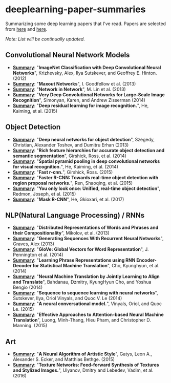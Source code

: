 # deeplearning-paper-summaries
Summarizing some deep learning papers that I've read. Papers are selected from [here](https://github.com/floodsung/Deep-Learning-Papers-Reading-Roadmap) and [here](https://github.com/terryum/awesome-deep-learning-papers).

*Note: List will be continually updated.*

## Convolutional Neural Network Models

- [**Summary**](https://github.com/sviswana/deeplearning-paper-summaries/blob/master/ImageNetClassification.md): "**ImageNet Classification with Deep Convolutional Neural Networks**", Krizhevsky, Alex, Ilya Sutskever, and Geoffrey E. Hinton. (2012)
- [**Summary**](https://github.com/sviswana/deeplearning-paper-summaries/blob/master/MaxoutNetworks.md): "**Maxout Networks**", I. Goodfellow et al. (2013)
- [**Summary**](https://github.com/sviswana/deeplearning-paper-summaries/blob/master/NetworkInNetwork.md): "**Network in Network**", M. Lin et al. (2013)
- [**Summary**](https://github.com/sviswana/deeplearning-paper-summaries/blob/master/VeryDeepConvolutionalNetworks.md): "**Very Deep Convolutional Networks for Large-Scale Image Recognition**", Simonyan, Karen, and Andrew Zisserman (2014)
- [**Summary**](https://github.com/sviswana/deeplearning-paper-summaries/blob/master/DeepResidualLearning.md): "**Deep residual learning for image recognition.**", He, Kaiming, et al. (2015)


## Object Detection 
- [**Summary**](https://github.com/sviswana/deeplearning-paper-summaries/blob/master/DeepNeuralNetworksObjectDetection.md): "**Deep neural networks for object detection**", Szegedy, Christian, Alexander Toshev, and Dumitru Erhan (2013)
- [**Summary**](https://github.com/sviswana/deeplearning-paper-summaries/blob/master/RichFeatureHierarchiesAccuracy.md): "**Rich feature hierarchies for accurate object detection and semantic segmentation**", Girshick, Ross, et al. (2014)
- [**Summary**](https://github.com/sviswana/deeplearning-paper-summaries/blob/master/SpatialPyramidPooling.md): "**Spatial pyramid pooling in deep convolutional networks for visual recognition.**", He, Kaiming, et al. (2014)
- [**Summary**](https://github.com/sviswana/deeplearning-paper-summaries/blob/master/FastR-CNN.md): "**Fast r-cnn.**",  Girshick, Ross. (2015)
- [**Summary**](https://github.com/sviswana/deeplearning-paper-summaries/blob/master/Faster-RCNN.md): "**Faster R-CNN: Towards real-time object detection with region proposal networks.**", Ren, Shaoqing, et al. (2015)
- [**Summary**](https://github.com/sviswana/deeplearning-paper-summaries/blob/master/YOLO.md): "**You only look once: Unified, real-time object detection**", Redmon, Joseph, et al. (2015)
- [**Summary**](https://github.com/sviswana/deeplearning-paper-summaries/blob/master/Mask-RCNN.md): "**Mask R-CNN**", He, Gkioxari, et al. (2017)

## NLP(Natural Language Processing) / RNNs 

- [**Summary**](https://github.com/sviswana/deeplearning-paper-summaries/blob/master/DistributedRepresentationsWords.md): "**Distributed Representations of Words and Phrases and their Compositionality**", Mikolov, et al. (2013)
- [**Summary**](https://github.com/sviswana/deeplearning-paper-summaries/blob/master/RNNSequences.md): "**Generating Sequences With Recurrent Neural Networks**", Graves, Alex (2013)
- [**Summary**](https://github.com/sviswana/deeplearning-paper-summaries/blob/master/GloVE.md): "**GloVe: Global Vectors for Word Representation**", J. Pennington et al. (2014)
- [**Summary**](https://github.com/sviswana/deeplearning-paper-summaries/blob/master/LearningPhases-RNNEncoder-Decoder.md): "**Learning Phrase Representations using RNN Encoder-Decoder for Statistical Machine Translation**", Cho, Kyunghyun, et al. (2014)
- [**Summary**](https://github.com/sviswana/deeplearning-paper-summaries/blob/master/NeuralMachineTranslationJointlyAlign.md): "**Neural Machine Translation by Jointly Learning to Align and Translate**", Bahdanau, Dzmitry, KyungHyun Cho, and Yoshua Bengio (2014)
- [**Summary**](https://github.com/sviswana/deeplearning-paper-summaries/blob/master/SequenceToSequence.md): "**Sequence to sequence learning with neural networks**", Sutskever, Ilya, Oriol Vinyals, and Quoc V. Le (2014)
- [**Summary**](https://github.com/sviswana/deeplearning-paper-summaries/blob/master/NeuralConversationalModel.md): "**A neural conversational model.**", Vinyals, Oriol, and Quoc Le. (2015)
- [**Summary**](https://github.com/sviswana/deeplearning-paper-summaries/blob/master/EffectiveApproachAttentionBased.md): "**Effective Approaches to Attention-based Neural Machine Translation**", Luong, Minh-Thang, Hieu Pham, and Christopher D. Manning. (2015)


## Art
- [**Summary**](https://github.com/sviswana/deeplearning-paper-summaries/blob/master/NeuralAlgorithmArtisticStyle.md): "**A Neural Algorithm of Artistic Style**", Gatys, Leon A., Alexander S. Ecker, and Matthias Bethge. (2015)
- [**Summary**](https://github.com/sviswana/deeplearning-paper-summaries/blob/master/TextureNetworksFeedForward.md): "**Texture Networks: Feed-forward Synthesis of Textures and Stylized Images.**",  Ulyanov, Dmitry and Lebedev, Vadim, et al. (2016)

